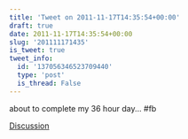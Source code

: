 ```yaml
---
title: 'Tweet on 2011-11-17T14:35:54+00:00'
draft: true
date: 2011-11-17T14:35:54+00:00
slug: '201111171435'
is_tweet: true
tweet_info:
  id: '137056346523709440'
  type: 'post'
  is_thread: False
---
```




about to complete my 36 hour day... #fb

[Discussion](https://x.com/sytelus/status/137056346523709440)
